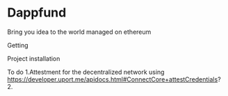 # Dappfund
Bring you idea to the world managed on ethereum

Getting


Project installation


To do
1.Attestment for the decentralized network using
 https://developer.uport.me/apidocs.html#ConnectCore+attestCredentials?
 2.
